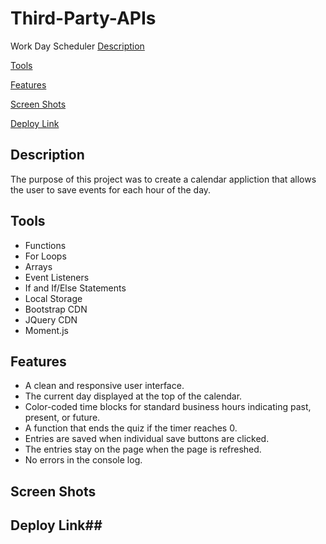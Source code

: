 # Third-Party-APIs
Work Day Scheduler
[Description](https://github.com/CaitlinCollins/Third-Party-APIs#description)

[Tools](https://github.com/CaitlinCollins/Third-Party-APIs#Tools)

[Features](https://github.com/CaitlinCollins/Third-Party-APIs#features)

[Screen Shots](https://github.com/CaitlinCollins/Third-Party-APIs#screen-shots)

[Deploy Link](https://github.com/CaitlinCollins/Third-Party-APIs#deploy-link)
## Description ##
The purpose of this project was to create a calendar appliction that allows the user to save events for each hour of the day.  
## Tools ##
* Functions
* For Loops
* Arrays
* Event Listeners
* If and If/Else Statements
* Local Storage
* Bootstrap CDN
* JQuery CDN
* Moment.js

## Features ##
* A clean and responsive user interface.
* The current day displayed at the top of the calendar.
* Color-coded time blocks for standard business hours indicating past, present, or future.
* A function that ends the quiz if the timer reaches 0.
* Entries are saved when individual save buttons are clicked.
* The entries stay on the page when the page is refreshed. 
* No errors in the console log.
## Screen Shots ##
## Deploy Link##
